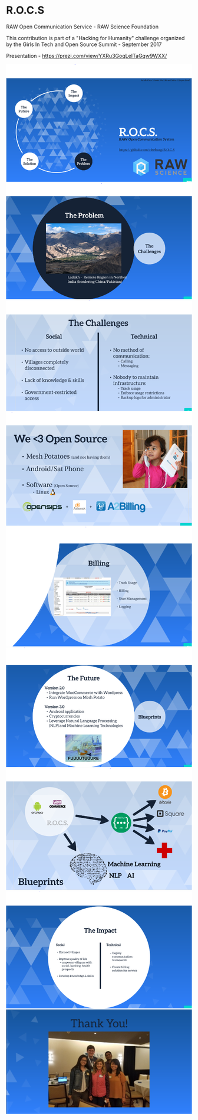 # R.O.C.S
RAW Open Communication Service - RAW Science Foundation

This contribution is part of a "Hacking for Humanity" challenge organized by the Girls In Tech and Open Source Summit - September 2017

Presentation - https://prezi.com/view/YXRu3GoqLeITaGqw9WXX/

![R.O.C.S. Intro](/Overview.png?raw=true "Overview")
![Problem](/The-Problem.png?raw=true "Problem")
![Solution](/Challenges.png?raw=true "Challenges")
![We Love Open Source](/open-source-solution.png?raw=true "Open Source")
![Billing](/billing.png?raw=true "billing")
![Future](/future.png?raw=true "Future")
![Future-Enhancements](/future-enhancements.png?raw=true "Enhancements")
![Impact](/impact.png?raw=true "Impact")
![Thank you](/thank-you.png?raw=true "Thank you")

